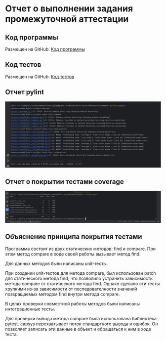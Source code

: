 # Отчет о выполнении задания промежуточной аттестации
## Код программы
Размещен на GitHub: [Код программы](https://github.com/LushnikovSR/Unit-test_Lesson_6/blob/master/project/average.py)

## Код тестов
Размещен на GitHub: [Код тестов](https://github.com/LushnikovSR/Unit-test_Lesson_6/tree/master/project/tests)

## Отчет pylint
![отчёт pylint](pylint_img.png)

## Отчет о покрытии тестами coverage
![отчёт coverage](coverage_img.png)

## Объяснение принципа покрытия тестами
Программа состоит из двух статических методов: find и compare. При этом метод compare в ходе своей работы вызывает метод find.

Для данных методов были написаны unit-тесты.

При создании unit-тестов для метода compare, был использован patch для статического метода find, что позволило устранить зависимость метода compare от статического метода find. Однако сделало эти тесты хрупкими из-за  зависимости от последователности значений позвращаемых методом find внутри метода compare.

В целях проверки совместной работы методов были написаны интеграционные тесты.

Для проверки вывода метода compare была использована библиотека pytest. capsys перехватывает поток стандартного вывода и ошибок. Он позволяет записать эти данные в объект и обращаться к ним в ходе теста.
